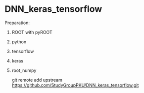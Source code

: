 # DNN_keras_tensorflow

Preparation:
1. ROOT with pyROOT
2. python
3. tensorflow
4. keras
5. root_numpy

	git remote add upstream https://github.com/StudyGroupPKU/DNN_keras_tensorflow.git


